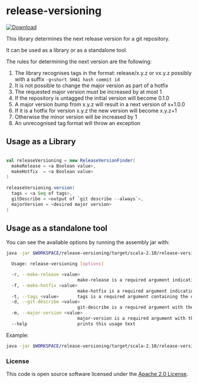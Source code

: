 
# release-versioning

 [ ![Download](https://api.bintray.com/packages/hmrc/releases/release-versioning/images/download.svg) ](https://bintray.com/hmrc/releases/release-versioning/_latestVersion)
 
 This library determines the next release version for a git repository.
 
 It can be used as a library or as a standalone tool.
 
 The rules for determining the next version are the following:
 
 1. The library recognises tags in the format: release/x.y.z or vx.y.z possibly with a suffix `-g<short SHA1 hash commit id`
 2. It is not possible to change the major version as part of a hotfix
 3. The requested major version must be increased by at most 1
 4. If the repository is untagged the initial version will become 0.1.0
 5. A major version bump from x.y.z will result in a next version of x+1.0.0
 6. If it is a hotfix for version x.y.z the new version will become x.y.z+1
 7. Otherwise the minor version will be increased by 1 
 8. An unrecognised tag format will throw an exception
 
 ## Usage as a Library
 
 ```scala
 
 val releaseVersioning = new ReleaseVersionFinder(
   makeRelease = <a Boolean value>,
   makeHotfix  = <a Boolean value>
 )
  
 releaseVersioning.version(
   tags = <a Seq of tags>,
   gitDescribe = <output of `git describe --always`>,
   majorVersion = <desired major version>
 )
 ```
 
 ## Usage as a standalone tool
 
 You can see the available options by running the assembly jar with: 
 
```bash
java -jar $WORKSPACE/release-versioning/target/scala-2.10/release-versioning-assembly-0.2.0-SNAPSHOT.jar --help
```


```bash
  Usage: release-versioning [options]

  -r, --make-release <value>
                           make-release is a required argument indicating if it should create a release or a snapshot
  -f, --make-hotfix <value>
                           make-hotfix is a required argument indicating if it should create a hotfix or major/minor release
  -t, --tags <value>       tags is a required argument containing the output from 'git tag --list'
  -d, --git-describe <value>
                           git-describe is a required argument with the output from 'git describe --always'
  -m, --major-version <value>
                           major-version is a required argument with the major version number
  --help                   prints this usage text
```
 
 Example: 
 
 ```bash
 java -jar $WORKSPACE/release-versioning/target/scala-2.10/release-versioning-assembly-0.2.0-SNAPSHOT.jar -r true -f false -t $(git tag --list | tr '\n' ',') -d $(git describe --always) -m 0
 ```




### License

This code is open source software licensed under the [Apache 2.0 License]("http://www.apache.org/licenses/LICENSE-2.0.html").
